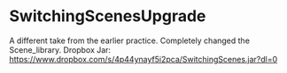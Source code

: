 # SwitchingScenesUpgrade
A different take from the earlier practice. Completely changed the Scene_library.
Dropbox Jar: https://www.dropbox.com/s/4p44ynayf5i2pca/SwitchingScenes.jar?dl=0
